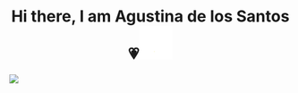 <h1 align="center">Hi there, I am Agustina de los Santos 💗<img src="https://github.com/Kathryn-Jie/Kathryn-Jie/blob/main/wave.gif" width="60px"/></h1>

![](https://komarev.com/ghpvc/?username=agusdelosantos0107&color=ff69b4&label=🍨_Nice_To_Meet_U!_You+are+my+visitor+No.)
